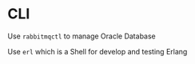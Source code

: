 # CLI

Use `rabbitmqctl` to manage Oracle Database  

Use `erl` which is a Shell for develop and testing Erlang  